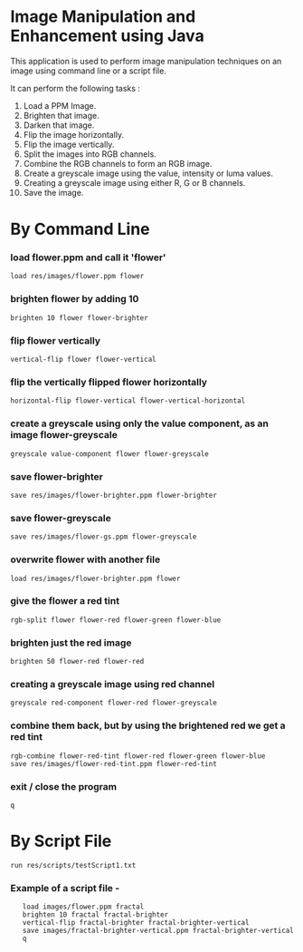 # Image Manipulation and Enhancement using Java
This application is used to perform image manipulation techniques on an image using command line or a script file.

It can perform the following tasks :
1. Load a PPM Image.
2. Brighten that image.
3. Darken that image.
4. Flip the image horizontally.
5. Flip the image vertically.
6. Split the images into RGB channels.
7. Combine the RGB channels to form an RGB image.
8. Create a greyscale image using the value, intensity or luma values.
9. Creating a greyscale image using either R, G or B channels.
10. Save the image.

# By Command Line
### load flower.ppm and call it 'flower'
```
load res/images/flower.ppm flower
```

### brighten flower by adding 10
```
brighten 10 flower flower-brighter
```

### flip flower vertically
```
vertical-flip flower flower-vertical
```

### flip the vertically flipped flower horizontally
```
horizontal-flip flower-vertical flower-vertical-horizontal
```

### create a greyscale using only the value component, as an image flower-greyscale
```
greyscale value-component flower flower-greyscale
```

### save flower-brighter
```
save res/images/flower-brighter.ppm flower-brighter
```

### save flower-greyscale
```
save res/images/flower-gs.ppm flower-greyscale
```

### overwrite flower with another file
```
load res/images/flower-brighter.ppm flower
```

### give the flower a red tint
```
rgb-split flower flower-red flower-green flower-blue
```

### brighten just the red image
```
brighten 50 flower-red flower-red
```

### creating a greyscale image using red channel
```
greyscale red-component flower-red flower-greyscale
```

### combine them back, but by using the brightened red we get a red tint
```
rgb-combine flower-red-tint flower-red flower-green flower-blue
save res/images/flower-red-tint.ppm flower-red-tint
```

### exit / close the program
```
q
```

# By Script File

```
run res/scripts/testScript1.txt
```
### Example of a script file -

```
   load images/flower.ppm fractal
   brighten 10 fractal fractal-brighter
   vertical-flip fractal-brighter fractal-brighter-vertical
   save images/fractal-brighter-vertical.ppm fractal-brighter-vertical
   q
```